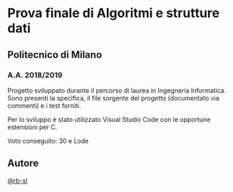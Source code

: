# Prova finale di Algoritmi e strutture dati
## Politecnico di Milano
### A.A. 2018/2019

Progetto sviluppato durante il percorso di laurea in Ingegneria Informatica. Sono presenti la specifica, il file sorgente del progetto (documentato via commenti) e i test forniti.

Per lo sviluppo è stato utilizzato Visual Studio Code con le opportune estensioni per C.

Voto conseguito: 30 e Lode

## Autore

[@rb-sl](https://github.com/rb-sl)